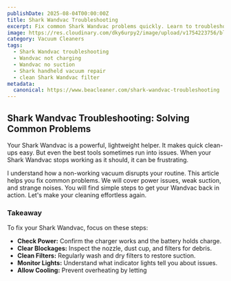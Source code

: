```yaml
---
publishDate: 2025-08-04T00:00:00Z
title: Shark Wandvac Troubleshooting
excerpt: Fix common Shark Wandvac problems quickly. Learn to troubleshoot charging, suction, and more for your handheld vacuum.
image: https://res.cloudinary.com/dky6urpy2/image/upload/v1754223756/blog_image_1754223756_k3ckta.webp
category: Vacuum Cleaners
tags:
  - Shark Wandvac troubleshooting
  - Wandvac not charging
  - Wandvac no suction
  - Shark handheld vacuum repair
  - clean Shark Wandvac filter
metadata:
  canonical: https://www.beacleaner.com/shark-wandvac-troubleshooting
---
```


## Shark Wandvac Troubleshooting: Solving Common Problems

Your Shark Wandvac is a powerful, lightweight helper. It makes quick clean-ups easy. But even the best tools sometimes run into issues. When your Shark Wandvac stops working as it should, it can be frustrating.

I understand how a non-working vacuum disrupts your routine. This article helps you fix common problems. We will cover power issues, weak suction, and strange noises. You will find simple steps to get your Wandvac back in action. Let's make your cleaning effortless again.

### Takeaway

To fix your Shark Wandvac, focus on these steps:

*   **Check Power:** Confirm the charger works and the battery holds charge.
*   **Clear Blockages:** Inspect the nozzle, dust cup, and filters for debris.
*   **Clean Filters:** Regularly wash and dry filters to restore suction.
*   **Monitor Lights:** Understand what indicator lights tell you about issues.
*   **Allow Cooling:** Prevent overheating by letting